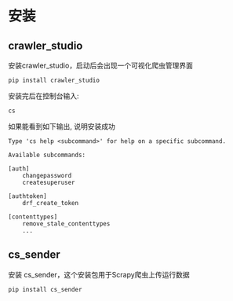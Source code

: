# 安装

## crawler_studio
安装crawler_studio，启动后会出现一个可视化爬虫管理界面
```
pip install crawler_studio
```
安装完后在控制台输入:
```
cs
```
如果能看到如下输出, 说明安装成功

```
Type 'cs help <subcommand>' for help on a specific subcommand.

Available subcommands:

[auth]
    changepassword
    createsuperuser

[authtoken]
    drf_create_token

[contenttypes]
    remove_stale_contenttypes
    ...
```

## cs_sender
安装 cs_sender，这个安装包用于Scrapy爬虫上传运行数据
```
pip install cs_sender
```
